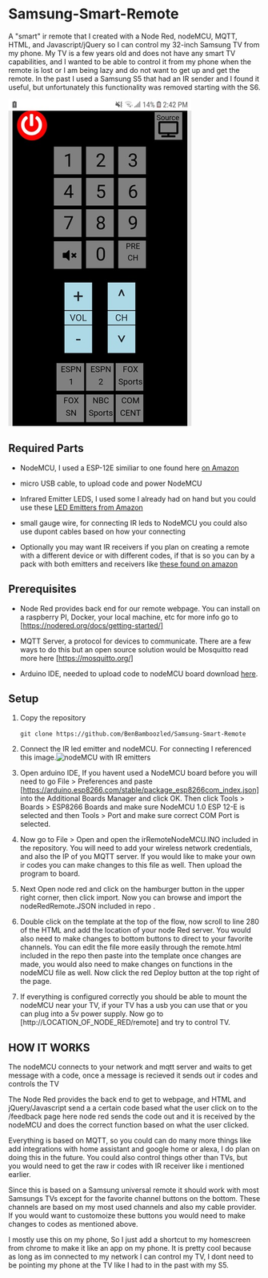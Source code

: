 
# Samsung-Smart-Remote

A "smart" ir remote that I created with a Node Red, nodeMCU, MQTT, HTML, and Javascript/jQuery so I can control my 32-inch Samsung TV from my phone. My TV is a few years old and does not have any smart TV capabilities, and I wanted to be able to control it from my phone when the remote is lost or I am being lazy and do not want to get up and get the remote. In the past I used a Samsung S5 that had an IR sender and I found it useful, but unfortunately this functionality was removed starting with the S6.

![ir remote](/screenshot.jpg)

## Required Parts

- NodeMCU, I used a ESP-12E similiar to one found here [on Amazon](https://www.amazon.com/HiLetgo-Internet-Development-Wireless-Micropython/dp/B010O1G1ES)

- micro USB cable, to upload code and power NodeMCU

- Infrared Emitter LEDS, I used some I already had on hand but you could use these [LED Emitters from Amazon](https://www.amazon.com/Infrared-Lighting-Electronics-Components-Emitting/dp/B01BVGIZGC/ref=sr_1_4?dchild=1&keywords=ir+emitters+leds&qid=1597689163&sr=8-4)

- small gauge wire, for connecting IR leds to NodeMCU you could also use dupont cables based on how your connecting

- Optionally you may want IR receivers if you plan on creating a remote with a different device or with different codes, if that is so you can by a pack with both emitters and receivers like [these found on amazon](https://www.amazon.com/Gikfun-Infrared-Emission-Receiver-Arduino/dp/B06XYNDRGF/ref=sr_1_3?crid=IMFVEFS9Y39S&dchild=1&keywords=ir+led+receiver&qid=1597689492&sprefix=ir+leds+rec%2Caps%2C190&sr=8-3)

## Prerequisites

- Node Red provides back end for our remote webpage. You can install on a raspberry PI, Docker, your local machine, etc for more info go to [https://nodered.org/docs/getting-started/]

- MQTT Server, a protocol for devices to communicate. There are a few ways to do this but an open source solution would be Mosquitto read more here [https://mosquitto.org/]

- Arduino IDE, needed to upload code to nodeMCU board download [here](https://www.arduino.cc/en/main/software).

## Setup

1. Copy the repository

    `git clone https://github.com/BenBamboozled/Samsung-Smart-Remote`

2. Connect the IR led emitter and nodeMCU. For connecting I referenced this image.![nodeMCU with IR emitters](https://raw.githubusercontent.com/JZ-SmartThings/SmartThings/master/Devices/TVDevice/3.3V%20PICTURES%20%26%20WIRING/IRSender.png)

3. Open arduino IDE, If you havent used a NodeMCU board before you will need to go File > Preferences and paste [https://arduino.esp8266.com/stable/package_esp8266com_index.json] into the Additional Boards Manager and click OK. Then click Tools > Boards > ESP8266 Boards and make sure NodeMCU 1.0 ESP 12-E is selected and then Tools > Port and make sure correct COM Port is selected.

4. Now go to File > Open and open the irRemoteNodeMCU.INO included in the repository. You will need to add your wireless network credentials, and also the IP of you MQTT server. If you would like to make your own ir codes you can make changes to this file as well. Then upload the program to board.

5. Next Open node red and click on the hamburger button in the upper right corner, then click import. Now you can browse and import the nodeRedRemote.JSON included in repo .

6. Double click on the template at the top of the flow, now scroll to line 280 of the HTML and add the location of your node Red server. You would also need to make changes to bottom buttons to direct to your favorite channels. You can edit the file more easily through the remote.html included in the repo then paste into the template once changes are made, you would also need to make changes on functions in the nodeMCU file as well. Now click the red Deploy button at the top right of the page.

7. If everything is configured correctly you should be able to mount the nodeMCU near your TV, if your TV has a usb you can use that or you can plug into a 5v power supply. Now go to [http://LOCATION_OF_NODE_RED/remote] and try to control TV.

## HOW IT WORKS

The nodeMCU connects to your network and mqtt server and waits to get message with a code, once a message is recieved it sends out ir codes and controls the TV

The Node Red provides the back end to get to webpage, and HTML and jQuery/Javascript send a a certain code based what the user click on to the /feedback page here node red sends the code out and it is received by the nodeMCU and does the correct function based on what the user clicked.

Everything is based on MQTT, so you could can do many more things like add integrations with home assistant and google home or alexa, I do plan on doing this in the future. You could also control things other than TVs, but you would need to get the raw ir codes with IR receiver like i mentioned earlier.

Since this is based on a Samsung universal remote it should work with most Samsungs TVs except for the favorite channel buttons on the bottom. These channels are based on my most used channels and also my cable provider. If you would want to customoize these buttons you would need to make changes to codes as mentioned above.

I mostly use this on my phone, So I just add a shortcut to my homescreen from chrome to make it like an app on my phone. It is pretty cool because as long as im connected to my network I can control my TV, I dont need to be pointing my phone at the TV like I had to in the past with my S5.
